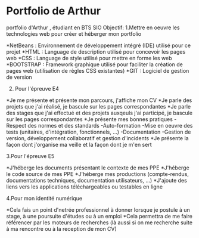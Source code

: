 # Portfolio de Arthur
portfolio d'Arthur , étudiant en BTS SIO
Objectif:
1.Mettre en oeuvre les technologies web pour créer et héberger mon portfolio

*NetBeans : Environnement de développement intégré (IDE) utilisé pour ce projet
*HTML : Language de description utilisé pour concevoir les pages web
*CSS : Language de style utilisé pour mettre en forme les web
*BOOTSTRAP : Framework graphique utilisé pour faciliter la création de pages web (utilisation de règles CSS existantes)
*GIT : Logiciel de gestion de version

2. Pour l'épreuve E4

*Je me présente et présente mon parcours, j'affiche mon CV
*Je parle des projets que j'ai réalisé, je bascule sur les pages correspondantes
*Je parle des stages que j'ai effectué et des projets auxqeuls j'ai participé, je bascule sur les pages correspondantes
*Je présente mes bonnes pratiques
    -Respect des normes et des standards
    -Auto-formation
    -Mise en oeuvre des tests (unitaires, d'intégration, fonctionnels, ...)
    -Documentation
    -Gestion de version, développement collaboratif et gestion d'incidents
*Je présente la façon dont j'organise ma veille et la façon dont je m'en sert

3.Pour l'épreuve E5

*J'héberge les documents présentant le contexte de mes PPE
*J'héberge le code source de mes PPE
*J'héberge mes productions (compte-rendus, documentations techniques, documentation utilisateurs, ...)
*J'ajoute des liens vers les applications téléchargeables ou testables en ligne

4.Pour mon identité numérique

*Cela fais un point d'netrée professionnel à donner lorsque je postule à un stage, à une poursuite d'études ou à un emploi
*Cela permettra de me faire référencer par les moteurs de recherches (là aussi si on me recherche suite à ma rencontre ou à la reception de mon CV)

